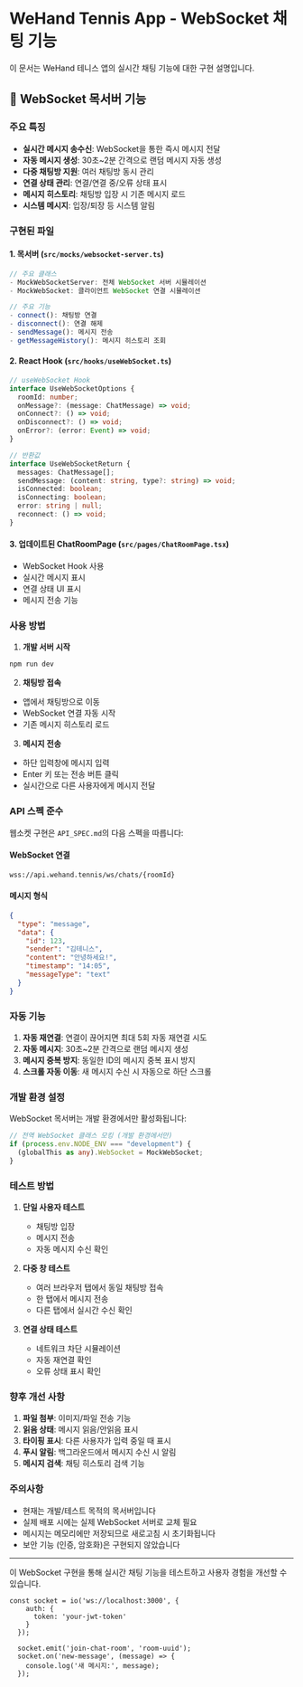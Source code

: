 # WeHand Tennis App - WebSocket 채팅 기능

이 문서는 WeHand 테니스 앱의 실시간 채팅 기능에 대한 구현 설명입니다.

## 🚀 WebSocket 목서버 기능

### 주요 특징

- **실시간 메시지 송수신**: WebSocket을 통한 즉시 메시지 전달
- **자동 메시지 생성**: 30초~2분 간격으로 랜덤 메시지 자동 생성
- **다중 채팅방 지원**: 여러 채팅방 동시 관리
- **연결 상태 관리**: 연결/연결 중/오류 상태 표시
- **메시지 히스토리**: 채팅방 입장 시 기존 메시지 로드
- **시스템 메시지**: 입장/퇴장 등 시스템 알림

### 구현된 파일

#### 1. 목서버 (`src/mocks/websocket-server.ts`)

```typescript
// 주요 클래스
- MockWebSocketServer: 전체 WebSocket 서버 시뮬레이션
- MockWebSocket: 클라이언트 WebSocket 연결 시뮬레이션

// 주요 기능
- connect(): 채팅방 연결
- disconnect(): 연결 해제
- sendMessage(): 메시지 전송
- getMessageHistory(): 메시지 히스토리 조회
```

#### 2. React Hook (`src/hooks/useWebSocket.ts`)

```typescript
// useWebSocket Hook
interface UseWebSocketOptions {
  roomId: number;
  onMessage?: (message: ChatMessage) => void;
  onConnect?: () => void;
  onDisconnect?: () => void;
  onError?: (error: Event) => void;
}

// 반환값
interface UseWebSocketReturn {
  messages: ChatMessage[];
  sendMessage: (content: string, type?: string) => void;
  isConnected: boolean;
  isConnecting: boolean;
  error: string | null;
  reconnect: () => void;
}
```

#### 3. 업데이트된 ChatRoomPage (`src/pages/ChatRoomPage.tsx`)

- WebSocket Hook 사용
- 실시간 메시지 표시
- 연결 상태 UI 표시
- 메시지 전송 기능

### 사용 방법

1. **개발 서버 시작**

```bash
npm run dev
```

2. **채팅방 접속**

- 앱에서 채팅방으로 이동
- WebSocket 연결 자동 시작
- 기존 메시지 히스토리 로드

3. **메시지 전송**

- 하단 입력창에 메시지 입력
- Enter 키 또는 전송 버튼 클릭
- 실시간으로 다른 사용자에게 메시지 전달

### API 스펙 준수

웹소켓 구현은 `API_SPEC.md`의 다음 스펙을 따릅니다:

#### WebSocket 연결

```
wss://api.wehand.tennis/ws/chats/{roomId}
```

#### 메시지 형식

```json
{
  "type": "message",
  "data": {
    "id": 123,
    "sender": "김테니스",
    "content": "안녕하세요!",
    "timestamp": "14:05",
    "messageType": "text"
  }
}
```

### 자동 기능

1. **자동 재연결**: 연결이 끊어지면 최대 5회 자동 재연결 시도
2. **자동 메시지**: 30초~2분 간격으로 랜덤 메시지 생성
3. **메시지 중복 방지**: 동일한 ID의 메시지 중복 표시 방지
4. **스크롤 자동 이동**: 새 메시지 수신 시 자동으로 하단 스크롤

### 개발 환경 설정

WebSocket 목서버는 개발 환경에서만 활성화됩니다:

```typescript
// 전역 WebSocket 클래스 모킹 (개발 환경에서만)
if (process.env.NODE_ENV === "development") {
  (globalThis as any).WebSocket = MockWebSocket;
}
```

### 테스트 방법

1. **단일 사용자 테스트**

   - 채팅방 입장
   - 메시지 전송
   - 자동 메시지 수신 확인

2. **다중 창 테스트**

   - 여러 브라우저 탭에서 동일 채팅방 접속
   - 한 탭에서 메시지 전송
   - 다른 탭에서 실시간 수신 확인

3. **연결 상태 테스트**
   - 네트워크 차단 시뮬레이션
   - 자동 재연결 확인
   - 오류 상태 표시 확인

### 향후 개선 사항

1. **파일 첨부**: 이미지/파일 전송 기능
2. **읽음 상태**: 메시지 읽음/안읽음 표시
3. **타이핑 표시**: 다른 사용자가 입력 중일 때 표시
4. **푸시 알림**: 백그라운드에서 메시지 수신 시 알림
5. **메시지 검색**: 채팅 히스토리 검색 기능

### 주의사항

- 현재는 개발/테스트 목적의 목서버입니다
- 실제 배포 시에는 실제 WebSocket 서버로 교체 필요
- 메시지는 메모리에만 저장되므로 새로고침 시 초기화됩니다
- 보안 기능 (인증, 암호화)은 구현되지 않았습니다

---

이 WebSocket 구현을 통해 실시간 채팅 기능을 테스트하고 사용자 경험을 개선할 수 있습니다.

```
const socket = io('ws://localhost:3000', {
    auth: {
      token: 'your-jwt-token'
    }
  });

  socket.emit('join-chat-room', 'room-uuid');
  socket.on('new-message', (message) => {
    console.log('새 메시지:', message);
  });
```
